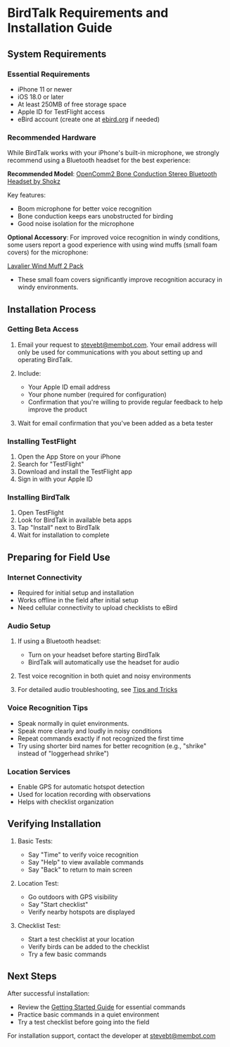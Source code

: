 # BirdTalk Requirements and Installation Guide

## System Requirements

### Essential Requirements

- iPhone 11 or newer
- iOS 18.0 or later
- At least 250MB of free storage space
- Apple ID for TestFlight access
- eBird account (create one at 
<a href="https://eBird.org" target="eBird">ebird.org</a> 
if needed)

### Recommended Hardware

While BirdTalk works with your iPhone's built-in microphone, we strongly recommend using a Bluetooth headset for the best experience:

**Recommended Model**: 
<a href="https://www.amazon.com/SHOKZ-OpenComm2-Conduction-Headphones-Bluetooth/dp/B0C88R9FHG" target="bonecondamazon">OpenComm2 Bone Conduction Stereo Bluetooth Headset by Shokz</a> 

Key features:

* Boom microphone for better voice recognition
* Bone conduction keeps ears unobstructed for birding
* Good noise isolation for the microphone

**Optional Accessory**: For improved voice recognition in windy conditions, some users report a good experience with using wind muffs (small foam covers) for the microphone:

<a href="https://www.amazon.com/dp/B08DJ38QZG" target="windmuffamazon">Lavalier Wind Muff 2 Pack</a> 
- These small foam covers significantly improve recognition accuracy in windy environments.

## Installation Process

### Getting Beta Access

1. Email your request to [stevebt@membot.com](mailto:stevebt@membot.com?subject=BirdTalk%20beta%20access).  Your email address will only be used for communications with you about setting up and operating BirdTalk.
2. Include:

    - Your Apple ID email address
    - Your phone number (required for configuration)
    - Confirmation that you're willing to provide regular feedback to help improve the product

3. Wait for email confirmation that you've been added as a beta tester

### Installing TestFlight

1. Open the App Store on your iPhone
2. Search for "TestFlight"
3. Download and install the TestFlight app
4. Sign in with your Apple ID

### Installing BirdTalk

1. Open TestFlight
2. Look for BirdTalk in available beta apps
3. Tap "Install" next to BirdTalk
4. Wait for installation to complete

## Preparing for Field Use

### Internet Connectivity

- Required for initial setup and installation
- Works offline in the field after initial setup
- Need cellular connectivity to upload checklists to eBird

### Audio Setup

1. If using a Bluetooth headset:

    - Turn on your headset before starting BirdTalk
    - BirdTalk will automatically use the headset for audio

2. Test voice recognition in both quiet and noisy environments
3. For detailed audio troubleshooting, see [Tips and Tricks](../tips-and-tricks.md#audio-equipment-tips)

### Voice Recognition Tips

- Speak normally in quiet environments.
- Speak more clearly and loudly in noisy conditions
- Repeat commands exactly if not recognized the first time
- Try using shorter bird names for better recognition (e.g., "shrike" instead of "loggerhead shrike")

### Location Services

- Enable GPS for automatic hotspot detection
- Used for location recording with observations
- Helps with checklist organization

## Verifying Installation

1. Basic Tests:

    - Say "Time" to verify voice recognition
    - Say "Help" to view available commands
    - Say "Back" to return to main screen

2. Location Test:

    - Go outdoors with GPS visibility
    - Say "Start checklist"
    - Verify nearby hotspots are displayed

3. Checklist Test:

    - Start a test checklist at your location
    - Verify birds can be added to the checklist
    - Try a few basic commands

## Next Steps

After successful installation:

- Review the [Getting Started Guide](../getting-started.md) for essential commands
- Practice basic commands in a quiet environment
- Try a test checklist before going into the field

For installation support, contact the developer at [stevebt@membot.com](mailto:stevebt@membot.com?subject=BirdTalk%20installation)
